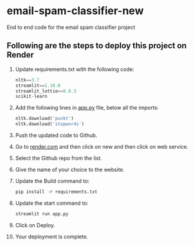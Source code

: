 # email-spam-classifier-new
End to end code for the email spam classifier project

## Following are the steps to deploy this project on Render

1. Update requirements.txt with the following code:
    
    ```python
    nltk==3.7
    streamlit==1.10.0
    streamlit_lottie==0.0.3
    scikit-learn
    ```
    
2. Add the following lines in [app.py](https://github.com/campusx-official/sms-spam-classifier/blob/main/app.py) file, below all the imports:
    
    ```python
    nltk.download('punkt')
    nltk.download('stopwords')
    ```
    
3. Push the updated code to Github.
4. Go to [render.com](http://render.com) and then click on new and then click on web service.
5. Select the Github repo from the list.
6. Give the name of your choice to the website.
7. Update the Build command to:
    
    ```python
    pip install -r requirements.txt
    ```
    
8. Update the start command to:
    
    ```python
    streamlit run app.py
    ```
    
9. Click on Deploy.
10. Your deployment is complete.
